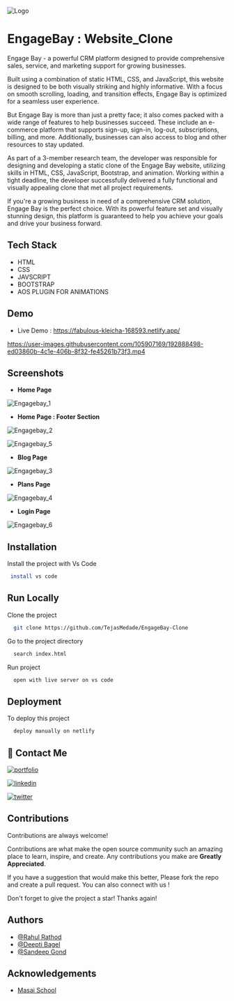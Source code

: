 
![Logo](https://www.engagebay.com/new/assets/img/engagebay-logo.svg)


# EngageBay : Website_Clone


Engage Bay - a powerful CRM platform designed to provide comprehensive sales, service, and marketing support for growing businesses.

Built using a combination of static HTML, CSS, and JavaScript, this website is designed to be both visually striking and highly informative. With a focus on smooth scrolling, loading, and transition effects, Engage Bay is optimized for a seamless user experience.

But Engage Bay is more than just a pretty face; it also comes packed with a wide range of features to help businesses succeed. These include an e-commerce platform that supports sign-up, sign-in, log-out, subscriptions, billing, and more. Additionally, businesses can also access to blog and other resources to stay updated.

As part of a 3-member research team, the developer was responsible for designing and developing a static clone of the Engage Bay website, utilizing skills in HTML, CSS, JavaScript, Bootstrap, and animation. Working within a tight deadline, the developer successfully delivered a fully functional and visually appealing clone that met all project requirements.

If you're a growing business in need of a comprehensive CRM solution, Engage Bay is the perfect choice. With its powerful feature set and visually stunning design, this platform is guaranteed to help you achieve your goals and drive your business forward.

## Tech Stack

- HTML
- CSS
- JAVSCRIPT
- BOOTSTRAP
- AOS PLUGIN FOR ANIMATIONS






## Demo

- Live Demo : https://fabulous-kleicha-168593.netlify.app/ 


https://user-images.githubusercontent.com/105907169/192888498-ed03860b-4c1e-406b-8f32-fe45261b73f3.mp4



## Screenshots

- **Home Page**

![Engagebay_1](https://user-images.githubusercontent.com/105907169/192883377-29e3cb87-22e3-4e9d-b54a-42cef958284c.png)

- **Home Page : Footer Section**

![Engagebay_2](https://user-images.githubusercontent.com/105907169/192883617-f2ed9eb5-8b57-4335-8520-2f02d70a72cf.png)

![Engagebay_5](https://user-images.githubusercontent.com/105907169/192884808-3de0385c-0497-4df2-aecf-a8c659ce7ac6.png)

- **Blog Page**

![Engagebay_3](https://user-images.githubusercontent.com/105907169/192883626-0153545b-b074-42d9-822f-84b8f6982b37.png)

- **Plans Page**

![Engagebay_4](https://user-images.githubusercontent.com/105907169/192883630-d5b34479-6f0b-4b84-b26c-b003334b989d.png)

- **Login Page**

![Engagebay_6](https://user-images.githubusercontent.com/105907169/192884823-6ec04fd1-9ba6-431f-b280-bcce479d45a8.png)

## Installation

Install the project with Vs Code

```bash
 install vs code 
```
    
## Run Locally

Clone the project

```bash
  git clone https://github.com/TejasMedade/EngageBay-Clone
```

Go to the project directory

```bash
  search index.html
```

Run project

```bash
  open with live server on vs code
```


## Deployment

To deploy this project

```bash
  deploy manually on netlify
```


## 🔗 Contact Me
[![portfolio](https://img.shields.io/badge/my_portfolio-000?style=for-the-badge&logo=ko-fi&logoColor=white)](https://tejasmedade.github.io/)

[![linkedin](https://img.shields.io/badge/linkedin-0A66C2?style=for-the-badge&logo=linkedin&logoColor=white)](https://www.linkedin.com/TejasMedade)

[![twitter](https://img.shields.io/badge/twitter-1DA1F2?style=for-the-badge&logo=twitter&logoColor=white)](https://twitter.com/TejasMedade)


## Contributions

Contributions are always welcome!

Contributions are what make the open source community such an amazing place to learn, inspire, and create. Any contributions you make are **Greatly Appreciated**.

If you have a suggestion that would make this better, Please fork the repo and create a pull request. You can also connect with us !

Don't forget to give the project a star! Thanks again!

## Authors

- [@Rahul Rathod](https://www.github.com/rahulrathore2110)
- [@Deepti Bagel](https://www.github.com/dipti1144)
- [@Sandeep Gond](https://www.github.com/Sandeepgond)

## Acknowledgements

 - [Masai School](https://www.masaischool.com/)
 
